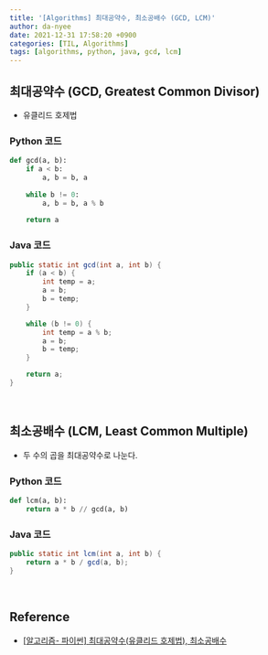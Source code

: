 ```yaml
---
title: '[Algorithms] 최대공약수, 최소공배수 (GCD, LCM)'
author: da-nyee
date: 2021-12-31 17:58:20 +0900
categories: [TIL, Algorithms]
tags: [algorithms, python, java, gcd, lcm]
---
```


## 최대공약수 (GCD, Greatest Common Divisor)

- 유클리드 호제법

### Python 코드

```python
def gcd(a, b):
    if a < b:
        a, b = b, a
    
    while b != 0:
        a, b = b, a % b
    
    return a
```

### Java 코드

```java
public static int gcd(int a, int b) {
    if (a < b) {
        int temp = a;
        a = b;
        b = temp;
    }

    while (b != 0) {
        int temp = a % b;
        a = b;
        b = temp;
    }

    return a;
}
```

<br/>

## 최소공배수 (LCM, Least Common Multiple)

- 두 수의 곱을 최대공약수로 나눈다.

### Python 코드

```python
def lcm(a, b):
    return a * b // gcd(a, b)
```

### Java 코드

```java
public static int lcm(int a, int b) {
    return a * b / gcd(a, b);
}
```

<br/>

## Reference

- [[알고리즘- 파이썬] 최대공약수(유클리드 호제법), 최소공배수](https://velog.io/@jwisgenius/%EC%95%8C%EA%B3%A0%EB%A6%AC%EC%A6%98-%ED%8C%8C%EC%9D%B4%EC%8D%AC-%EC%B5%9C%EB%8C%80%EA%B3%B5%EC%95%BD%EC%88%98%EC%9C%A0%ED%81%B4%EB%A6%AC%EB%93%9C-%ED%98%B8%EC%A0%9C%EB%B2%95-%EC%B5%9C%EC%86%8C%EA%B3%B5%EB%B0%B0%EC%88%98)